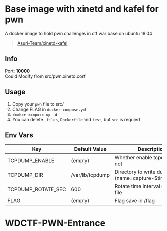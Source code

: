 # Base image with xinetd and kafel for pwn

A docker image to hold pwn challenges in ctf war base on ubuntu 18.04

> [Asuri-Team/xinetd-kafel](https://github.com/Asuri-Team/xinetd-kafel)

## Info
Port: **10000**<br>
Could Modify from src/pwn.xinetd.conf

## Usage

1. Copy your `pwn` file to src/
2. Change FLAG in `docker-compose.yml`
3. `docker-compose up -d`
4. You can delete `_files`, `Dockerfile` and `test`, but `src` is requied

## Env Vars

| Key                | Default Value    | Description                                                 |
| ------------------ | ---------------- | ----------------------------------------------------------- |
| TCPDUMP_ENABLE     | (empty)          | Whether enable tcpdump or not                               |
| TCPDUMP_DIR        | /var/lib/tcpdump | Directory to write dump files (name=capture-\$timestr.pcap) |
| TCPDUMP_ROTATE_SEC | 600              | Rotate time interval of capture file                        |
| FLAG               | (empty)          | Flag save in /flag                                          |
# WDCTF-PWN-Entrance
